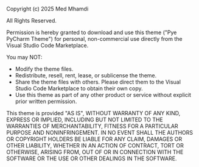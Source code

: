 Copyright (c) 2025 Med Mhamdi

All Rights Reserved.

Permission is hereby granted to download and use this theme ("Pye PyCharm Theme") for personal, non-commercial use directly from the Visual Studio Code Marketplace.

You may NOT:
- Modify the theme files.
- Redistribute, resell, rent, lease, or sublicense the theme.
- Share the theme files with others. Please direct them to the Visual Studio Code Marketplace to obtain their own copy.
- Use this theme as part of any other product or service without explicit prior written permission.

This theme is provided "AS IS", WITHOUT WARRANTY OF ANY KIND, EXPRESS OR
IMPLIED, INCLUDING BUT NOT LIMITED TO THE WARRANTIES OF MERCHANTABILITY,
FITNESS FOR A PARTICULAR PURPOSE AND NONINFRINGEMENT. IN NO EVENT SHALL THE
AUTHORS OR COPYRIGHT HOLDERS BE LIABLE FOR ANY CLAIM, DAMAGES OR OTHER
LIABILITY, WHETHER IN AN ACTION OF CONTRACT, TORT OR OTHERWISE, ARISING FROM,
OUT OF OR IN CONNECTION WITH THE SOFTWARE OR THE USE OR OTHER DEALINGS IN THE
SOFTWARE.
